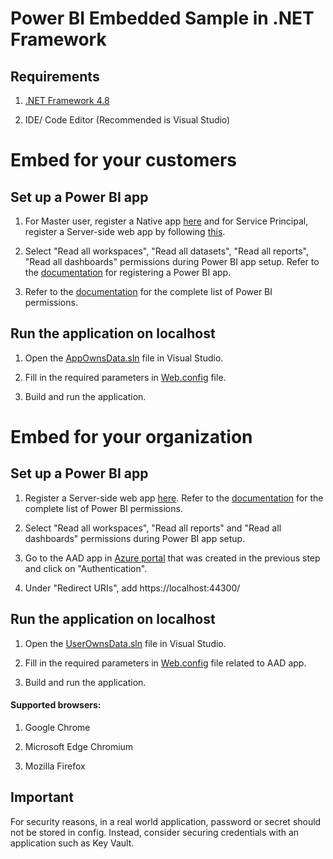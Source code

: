 # Power BI Embedded Sample in .NET Framework

## Requirements

1. [.NET Framework 4.8](https://aka.ms/dotnet48)

2. IDE/ Code Editor (Recommended is Visual Studio)

# Embed for your customers

## Set up a Power BI app

1. For Master user, register a Native app [here](https://aka.ms/embedsetup/AppOwnsData) and for Service Principal, register a Server-side web app by following [this](https://aka.ms/EmbedServicePrincipal).

2. Select "Read all workspaces", "Read all datasets", "Read all reports", "Read all dashboards" permissions during Power BI app setup. Refer to the [documentation](https://aka.ms/RegisterPowerBIApp) for registering a Power BI app. 

3. Refer to the [documentation](https://aka.ms/PowerBIPermissions) for the complete list of Power BI permissions.

## Run the application on localhost

1. Open the [AppOwnsData.sln](Embed%20for%20your%20customers/AppOwnsData.sln) file in Visual Studio.

2. Fill in the required parameters in [Web.config](Embed%20for%20your%20customers/AppOwnsData/Web.config) file.

3. Build and run the application.

# Embed for your organization

## Set up a Power BI app

1. Register a Server-side web app [here](https://aka.ms/embedsetup/userownsdata). Refer to the [documentation](https://aka.ms/PowerBIPermissions) for the complete list of Power BI permissions.

2. Select "Read all workspaces", "Read all reports" and "Read all dashboards" permissions during Power BI app setup.

3. Go to the AAD app in [Azure portal](https://aka.ms/AppRegistrations) that was created in the previous step and click on "Authentication".

4. Under "Redirect URIs", add https://localhost:44300/

## Run the application on localhost

1. Open the [UserOwnsData.sln](Embed%20for%20your%20organization\UserOwnsData.sln) file in Visual Studio.

2. Fill in the required parameters in [Web.config](Embed%20for%20your%20organization\UserOwnsData\Web.config) file related to AAD app.

3. Build and run the application.

#### Supported browsers:

1. Google Chrome

2. Microsoft Edge Chromium

3. Mozilla Firefox

## Important

For security reasons, in a real world application, password or secret should not be stored in config. Instead, consider securing credentials with an application such as Key Vault.